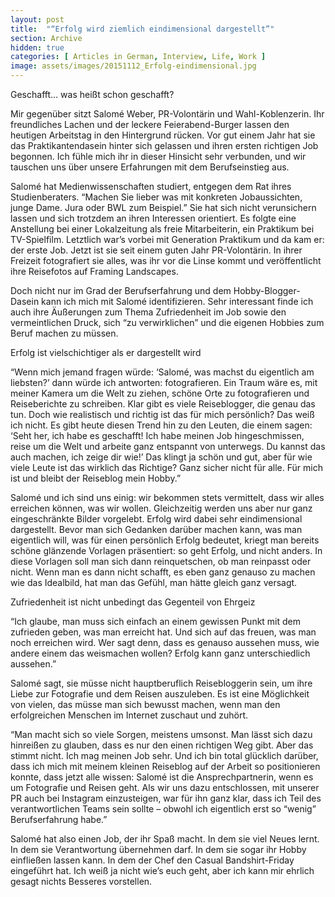 ```yaml
---
layout: post
title:  "“Erfolg wird ziemlich eindimensional dargestellt”"
section: Archive
hidden: true
categories: [ Articles in German, Interview, Life, Work ]
image: assets/images/20151112_Erfolg-eindimensional.jpg
---
```



Geschafft… was heißt schon geschafft?

Mir gegenüber sitzt Salomé Weber, PR-Volontärin und Wahl-Koblenzerin. Ihr freundliches Lachen und der leckere Feierabend-Burger lassen den heutigen Arbeitstag in den Hintergrund rücken. Vor gut einem Jahr hat sie das Praktikantendasein hinter sich gelassen und ihren ersten richtigen Job begonnen. Ich fühle mich ihr in dieser Hinsicht sehr verbunden, und wir tauschen uns über unsere Erfahrungen mit dem Berufseinstieg aus.

Salomé hat Medienwissenschaften studiert, entgegen dem Rat ihres Studienberaters. “Machen Sie lieber was mit konkreten Jobaussichten, junge Dame. Jura oder BWL zum Beispiel.” Sie hat sich nicht verunsichern lassen und sich trotzdem an ihren Interessen orientiert. Es folgte eine Anstellung bei einer Lokalzeitung als freie Mitarbeiterin, ein Praktikum bei TV-Spielfilm. Letztlich war’s vorbei mit Generation Praktikum und da kam er: der erste Job. Jetzt ist sie seit einem guten Jahr PR-Volontärin. In ihrer Freizeit fotografiert sie alles, was ihr vor die Linse kommt und veröffentlicht ihre Reisefotos auf Framing Landscapes.

Doch nicht nur im Grad der Berufserfahrung und dem Hobby-Blogger-Dasein kann ich mich mit Salomé identifizieren. Sehr interessant finde ich auch ihre Äußerungen zum Thema Zufriedenheit im Job sowie den vermeintlichen Druck, sich “zu verwirklichen” und die eigenen Hobbies zum Beruf machen zu müssen.

Erfolg ist vielschichtiger als er dargestellt wird

“Wenn mich jemand fragen würde: ‘Salomé, was machst du eigentlich am liebsten?’ dann würde ich antworten: fotografieren. Ein Traum wäre es, mit meiner Kamera um die Welt zu ziehen, schöne Orte zu fotografieren und Reiseberichte zu schreiben. Klar gibt es viele Reiseblogger, die genau das tun. Doch wie realistisch und richtig ist das für mich persönlich? Das weiß ich nicht. Es gibt heute diesen Trend hin zu den Leuten, die einem sagen: ‘Seht her, ich habe es geschafft! Ich habe meinen Job hingeschmissen, reise um die Welt und arbeite ganz entspannt von unterwegs. Du kannst das auch machen, ich zeige dir wie!’ Das klingt ja schön und gut, aber für wie viele Leute ist das wirklich das Richtige? Ganz sicher nicht für alle. Für mich ist und bleibt der Reiseblog mein Hobby.”

Salomé und ich sind uns einig: wir bekommen stets vermittelt, dass wir alles erreichen können, was wir wollen. Gleichzeitig werden uns aber nur ganz eingeschränkte Bilder vorgelebt. Erfolg wird dabei sehr eindimensional dargestellt. Bevor man sich Gedanken darüber machen kann, was man eigentlich will, was für einen persönlich Erfolg bedeutet, kriegt man bereits schöne glänzende Vorlagen präsentiert: so geht Erfolg, und nicht anders. In diese Vorlagen soll man sich dann reinquetschen, ob man reinpasst oder nicht. Wenn man es dann nicht schafft, es eben ganz genauso zu machen wie das Idealbild, hat man das Gefühl, man hätte gleich ganz versagt.

Zufriedenheit ist nicht unbedingt das Gegenteil von Ehrgeiz

“Ich glaube, man muss sich einfach an einem gewissen Punkt mit dem zufrieden geben, was man erreicht hat. Und sich auf das freuen, was man noch erreichen wird. Wer sagt denn, dass es genauso aussehen muss, wie andere einem das weismachen wollen? Erfolg kann ganz unterschiedlich aussehen.”

Salomé sagt, sie müsse nicht hauptberuflich Reisebloggerin sein, um ihre Liebe zur Fotografie und dem Reisen auszuleben. Es ist eine Möglichkeit von vielen, das müsse man sich bewusst machen, wenn man den erfolgreichen Menschen im Internet zuschaut und zuhört.

“Man macht sich so viele Sorgen, meistens umsonst. Man lässt sich dazu hinreißen zu glauben, dass es nur den einen richtigen Weg gibt. Aber das stimmt nicht. Ich mag meinen Job sehr. Und ich bin total glücklich darüber, dass ich mich mit meinem kleinen Reiseblog auf der Arbeit so positionieren konnte, dass jetzt alle wissen: Salomé ist die Ansprechpartnerin, wenn es um Fotografie und Reisen geht. Als wir uns dazu entschlossen, mit unserer PR auch bei Instagram einzusteigen, war für ihn ganz klar, dass ich Teil des verantwortlichen Teams sein sollte – obwohl ich eigentlich erst so “wenig” Berufserfahrung habe.”

Salomé hat also einen Job, der ihr Spaß macht. In dem sie viel Neues lernt. In dem sie Verantwortung übernehmen darf. In dem sie sogar ihr Hobby einfließen lassen kann. In dem der Chef den Casual Bandshirt-Friday eingeführt hat. Ich weiß ja nicht wie’s euch geht, aber ich kann mir ehrlich gesagt nichts Besseres vorstellen.

